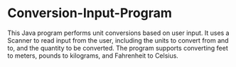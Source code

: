 # Conversion-Input-Program
This Java program performs unit conversions based on user input. It uses a Scanner to read input from the user, including the units to convert from and to, and the quantity to be converted. The program supports converting feet to meters, pounds to kilograms, and Fahrenheit to Celsius.
